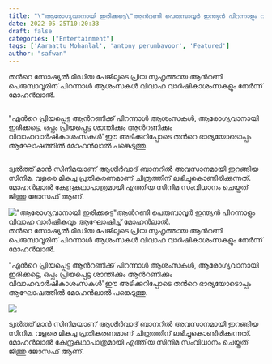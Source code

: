 ```yaml
---
title: "\"ആരോഗ്യവാനായി ഇരിക്കട്ടെ\"ആൻറണി പെരുമ്പാവൂർ ഇന്ത്യൻ പിറന്നാളും വിവാഹ വാർഷികവും ആഘോഷിച്ച് മോഹൻലാൽ."
date: 2022-05-25T10:20:33
draft: false
categories: ["Entertainment"]
tags: ['Aaraattu Mohanlal', 'antony perumbavoor', 'Featured']
author: "safwan"
---
```


<!-- wp:paragraph -->
<p>തൻറെ സോഷ്യൽ മീഡിയ പേജിലൂടെ പ്രിയ സുഹൃത്തായ ആൻറണി പെരുമ്പാവൂരിന് പിറന്നാൾ ആശംസകൾ വിവാഹ വാർഷികാശംസകളും നേർന്ന് മോഹൻലാൽ.</p>
<!-- /wp:paragraph -->

<!-- wp:image {"id":336531,"sizeSlug":"large"} -->
<figure class="wp-block-image size-large"><img src="https://cdn.boolokam.com/articles/2022/05/FB_IMG_1653473981768-1024x683.jpg" alt="" class="wp-image-336531"/></figure>
<!-- /wp:image -->

<!-- wp:paragraph -->
<p>"എൻറെ പ്രിയപ്പെട്ട ആൻറണിക്ക് പിറന്നാൾ ആശംസകൾ, ആരോഗ്യവാനായി ഇരിക്കട്ടെ, ഒപ്പം പ്രിയപ്പെട്ട ശാന്തിക്കും ആൻറണിക്കും വിവാഹവാർഷികാശംസകൾ"ഈ അടിക്കുറിപ്പോടെ തൻറെ ഭാര്യയോടൊപ്പം ആഘോഷത്തിൽ മോഹൻലാൽ പങ്കെടുത്തു.</p>
<!-- /wp:paragraph -->

<!-- wp:image {"id":336532,"sizeSlug":"large"} -->
<figure class="wp-block-image size-large"><img src="https://cdn.boolokam.com/articles/2022/05/FB_IMG_1653473984112-1024x696.jpg" alt="" class="wp-image-336532"/></figure>
<!-- /wp:image -->

<!-- wp:paragraph -->
<p> ട്വൽത്ത് മാൻ സിനിമയാണ് ആശിർവാദ് ബാനറിൽ അവസാനമായി ഇറങ്ങിയ സിനിമ. വളരെ മികച്ച പ്രതികരണമാണ് ചിത്രത്തിന് ലഭിച്ചുകൊണ്ടിരിക്കുന്നത്. മോഹൻലാൽ കേന്ദ്രകഥാപാത്രമായി എത്തിയ സിനിമ സംവിധാനം ചെയ്തത് ജിത്തു ജോസഫ് ആണ്.</p>
<!-- /wp:paragraph -->


!["ആരോഗ്യവാനായി ഇരിക്കട്ടെ"ആൻറണി പെരുമ്പാവൂർ ഇന്ത്യൻ പിറന്നാളും വിവാഹ വാർഷികവും ആഘോഷിച്ച് മോഹൻലാൽ.](https://cdn.boolokam.com/articles/2022/05/FB_IMG_1653473981768-1024x683.jpg)തൻറെ സോഷ്യൽ മീഡിയ പേജിലൂടെ പ്രിയ സുഹൃത്തായ ആൻറണി പെരുമ്പാവൂരിന് പിറന്നാൾ ആശംസകൾ വിവാഹ വാർഷികാശംസകളും നേർന്ന് മോഹൻലാൽ.

"എൻറെ പ്രിയപ്പെട്ട ആൻറണിക്ക് പിറന്നാൾ ആശംസകൾ, ആരോഗ്യവാനായി ഇരിക്കട്ടെ, ഒപ്പം പ്രിയപ്പെട്ട ശാന്തിക്കും ആൻറണിക്കും വിവാഹവാർഷികാശംസകൾ"ഈ അടിക്കുറിപ്പോടെ തൻറെ ഭാര്യയോടൊപ്പം ആഘോഷത്തിൽ മോഹൻലാൽ പങ്കെടുത്തു.

![](https://cdn.boolokam.com/articles/2022/05/FB_IMG_1653473984112-1024x696.jpg)

ട്വൽത്ത് മാൻ സിനിമയാണ് ആശിർവാദ് ബാനറിൽ അവസാനമായി ഇറങ്ങിയ സിനിമ. വളരെ മികച്ച പ്രതികരണമാണ് ചിത്രത്തിന് ലഭിച്ചുകൊണ്ടിരിക്കുന്നത്. മോഹൻലാൽ കേന്ദ്രകഥാപാത്രമായി എത്തിയ സിനിമ സംവിധാനം ചെയ്തത് ജിത്തു ജോസഫ് ആണ്.
